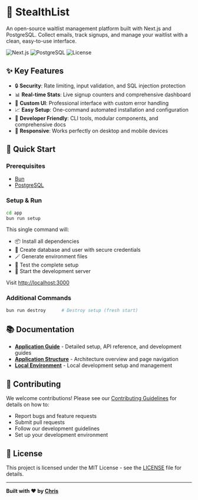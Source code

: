 # 🥷 StealthList

An open-source waitlist management platform built with Next.js and PostgreSQL. Collect emails, track signups, and manage your waitlist with a clean, easy-to-use interface.

![Next.js](https://img.shields.io/badge/Next.js-14-black)
![PostgreSQL](https://img.shields.io/badge/PostgreSQL-13+-blue)
![License](https://img.shields.io/badge/License-MIT-blue)

## ✨ Key Features

- 🔒 **Security**: Rate limiting, input validation, and SQL injection protection
- 📊 **Real-time Stats**: Live signup counters and comprehensive dashboard
- 🎨 **Custom UI**: Professional interface with custom error handling
- 📈 **Easy Setup**: One-command automated installation and configuration
- 🔧 **Developer Friendly**: CLI tools, modular components, and comprehensive docs
- 📱 **Responsive**: Works perfectly on desktop and mobile devices

## 🚀 Quick Start

### Prerequisites
- [Bun](https://bun.sh/)
- [PostgreSQL](https://www.postgresql.org/)

### Setup & Run

```bash
cd app
bun run setup
```

This single command will:
- 📦 Install all dependencies
- 🔌 Create database and user with secure credentials
- 🪄 Generate environment files
- 🧪 Test the complete setup
- 🚀 Start the development server

Visit [http://localhost:3000](http://localhost:3000)

### Additional Commands

```bash
bun run destroy      # Destroy setup (fresh start)
```

## 📚 Documentation

- **[Application Guide](./app/README.md)** - Detailed setup, API reference, and development guides
- **[Application Structure](./docs/application-structure.md)** - Architecture overview and page navigation
- **[Local Environment](./docs/local-environment.md)** - Local development setup and management
<!-- - **[Production Deployment](./docs/prod-environment.md)** - Deploy to Vercel and other platforms -->

## 🤝 Contributing

We welcome contributions! Please see our [Contributing Guidelines](./CONTRIBUTING.md) for details on how to:

- Report bugs and feature requests
- Submit pull requests
- Follow our development guidelines
- Set up your development environment

## 📄 License

This project is licensed under the MIT License - see the [LICENSE](LICENSE) file for details.

---

**Built with ❤️ by [Chris](https://x.com/Hiccup_za)**
